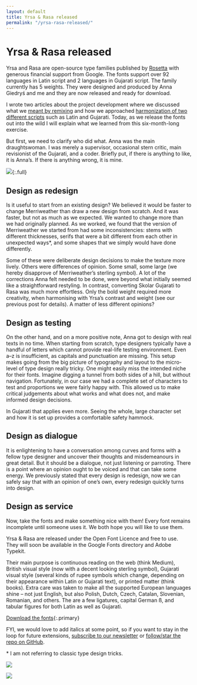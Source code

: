 ```yaml
---
layout: default
title: Yrsa & Rasa released
permalink: "/yrsa-rasa-released/"
---
```


# Yrsa & Rasa released

Yrsa and Rasa are open-source type families published by [Rosetta](http://rosettatype.com) with generous financial support from Google. The fonts support over 92 languages in Latin script and 2 languages in Gujarati script. The family currently has 5 weights. They were designed and produced by Anna Giedryś and me and they are now released and ready for download.

I wrote two articles about the project development where we discussed what we [meant by remixing](../introducing-yrsa) and how we approached [harmonization of two different scripts](../harmonizing-rasa-gujarati-and-yrsa-latin) such as Latin and Gujarati. Today, as we release the fonts out into the wild I will explain what we learned from this six-month-long exercise.

But first, we need to clarify who did what. Anna was the main draughtswoman. I was merely a supervisor, occasional stern critic, main revisionist of the Gujarati, and a coder. Briefly put, if there is anything to like, it is Anna’s. If there is anything wrong, it is mine.

![](../assets/Yrsa-corrections_big.jpg){:.full}


## Design as redesign

Is it useful to start from an existing design? We believed it would be faster to change Merriweather than draw a new design from scratch. And it was faster, but not as much as we expected. We wanted to change more than we had originally planned. As we worked, we found that the version of Merriweather we started from had some inconsistencies: stems with different thicknesses, serifs that were a bit different from each other in unexpected ways*, and some shapes that we simply would have done differently.

Some of these were deliberate design decisions to make the texture more lively. Others were differences of opinion. Some small, some large (we hereby disapprove of Merriweather’s sterling symbol). A lot of the corrections Anna felt needed to be done, were beyond what initially seemed like a straightforward restyling. In contrast, converting Skolar Gujarati to Rasa was much more effortless. Only the bold weight required more creativity, when harmonising with Yrsa’s contrast and weight (see our previous post for details). A matter of less different opinions?


## Design as testing

On the other hand, and on a more positive note, Anna got to design with real texts in no time. When starting from scratch, type designers typically have a handful of letters which cannot provide real-life testing environment. Even a–z is insufficient, as capitals and punctuation are missing. This setup makes going from the big picture of typography and layout to the micro-level of type design really tricky. One might easily miss the intended niche for their fonts. Imagine digging a tunnel from both sides of a hill, but without navigation. Fortunately, in our case we had a complete set of characters to test and proportions we were fairly happy with. This allowed us to make critical judgements about what works and what does not, and make informed design decisions.

In Gujarati that applies even more. Seeing the whole, large character set and how it is set up provides a comfortable safety hammock.


## Design as dialogue

It is enlightening to have a conversation among curves and forms with a fellow type designer and uncover their thoughts and misdemeanours in great detail. But it should be a dialogue, not just listening or parroting. There is a point where an opinion ought to be voiced and that can take some energy. We previously stated that every design is redesign, now we can safely say that with an opinion of one’s own, every redesign quickly turns into design.


## Design as service

Now, take the fonts and make something nice with them! Every font remains incomplete until someone uses it. We both hope you will like to use them.

Yrsa & Rasa are released under the Open Font Licence and free to use. They will soon be available in the Google Fonts directory and Adobe Typekit.

Their main purpose is continuous reading on the web (think Medium), British visual style (now with a decent looking sterling symbol), Gujarati visual style (several kinds of rupee symbols which change, depending on their appearance within Latin or Gujarati text), or printed matter (think books). Extra care was taken to make all the supported European languages shine – not just English, but also Polish, Dutch, Czech, Catalan, Slovenian, Romanian, and others. The are a few ligatures, capital German ß, and tabular figures for both Latin as well as Gujarati.

[Download the fonts](https://github.com/rosettatype/yrsa-rasa/releases/){:.primary}

FYI, we would love to add italics at some point, so if you want to stay in the loop for future extensions, [subscribe to our newsletter](http://rosettatype.com/contact) or [follow/star the repo on GitHub](http://github.com/rosettatype/yrsa-rasa).

\* I am not referring to classic type design tricks.

![](../assets/Yrsa-Rasa-previews_1_big.svg)

![](../assets/Yrsa-Rasa-previews_2_big.svg)
